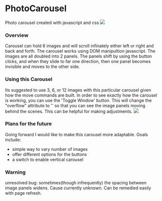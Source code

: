 # PhotoCarousel
Photo carousel created with javascript and css
![](readme-images/carousel_1.PNG)
 
### Overview
Carousel can hold 6 images and will scroll infinately either left or right and back and forth.
The carousel works using DOM manipultion javascript. The images are all doubled into 2 panels. The panels shift by using the button clicks, and when they slide to far one direction, then one panel becomes invisible and moves to the other side.  

### Using this Carousel
Its suggested to use 3, 6, or 12 images with this particular carousel given how the move commands are built. 
In order to see exactly how the carousel is working, you can use the 'Toggle Window' button. This will change the "overflow" attribute to '' so that you can see the image panels moving behind the scenes. This can be helpful for making adjustments.
![](readme-images/carousel_2.PNG)

### Plans for the future
Going forward I would like to make this carousel more adaptable. Goals include:
 - simple way to vary number of images
 - offer different options for the buttons
 - a switch to enable vertical carousel

### Warning
unresolved bug: sometimes(though infrequently) the spacing between image panels widens. Cause currently unknown. Can be remedied easily with page refresh. 